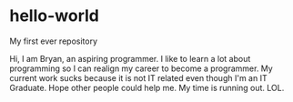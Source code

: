 # hello-world
My first ever repository


Hi, I am Bryan, an aspiring programmer. I like to learn a lot about programming so I can 
realign my career to become a programmer. My current work sucks because it is not IT related
even though I'm an IT Graduate. Hope other people could help me. My time is running out. LOL.

